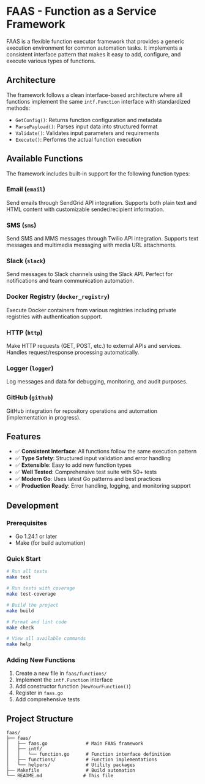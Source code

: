 # FAAS - Function as a Service Framework

FAAS is a flexible function executor framework that provides a generic execution environment for common automation tasks. It implements a consistent interface pattern that makes it easy to add, configure, and execute various types of functions.

## Architecture

The framework follows a clean interface-based architecture where all functions implement the same `intf.Function` interface with standardized methods:

- `GetConfig()`: Returns function configuration and metadata
- `ParsePayload()`: Parses input data into structured format
- `Validate()`: Validates input parameters and requirements
- `Execute()`: Performs the actual function execution

## Available Functions

The framework includes built-in support for the following function types:

### **Email** (`email`)

Send emails through SendGrid API integration. Supports both plain text and HTML content with customizable sender/recipient information.

### **SMS** (`sms`)

Send SMS and MMS messages through Twilio API integration. Supports text messages and multimedia messaging with media URL attachments.

### **Slack** (`slack`)

Send messages to Slack channels using the Slack API. Perfect for notifications and team communication automation.

### **Docker Registry** (`docker_registry`)

Execute Docker containers from various registries including private registries with authentication support.

### **HTTP** (`http`)

Make HTTP requests (GET, POST, etc.) to external APIs and services. Handles request/response processing automatically.

### **Logger** (`logger`)

Log messages and data for debugging, monitoring, and audit purposes.

### **GitHub** (`github`)

GitHub integration for repository operations and automation (implementation in progress).

## Features

- ✅ **Consistent Interface**: All functions follow the same execution pattern
- ✅ **Type Safety**: Structured input validation and error handling
- ✅ **Extensible**: Easy to add new function types
- ✅ **Well Tested**: Comprehensive test suite with 50+ tests
- ✅ **Modern Go**: Uses latest Go patterns and best practices
- ✅ **Production Ready**: Error handling, logging, and monitoring support

## Development

### Prerequisites

- Go 1.24.1 or later
- Make (for build automation)

### Quick Start

```bash
# Run all tests
make test

# Run tests with coverage
make test-coverage

# Build the project
make build

# Format and lint code
make check

# View all available commands
make help
```

### Adding New Functions

1. Create a new file in `faas/functions/`
2. Implement the `intf.Function` interface
3. Add constructor function (`NewYourFunction()`)
4. Register in `faas.go`
5. Add comprehensive tests

## Project Structure

```
faas/
├── faas/
│   ├── faas.go              # Main FAAS framework
│   ├── intf/
│   │   └── function.go      # Function interface definition
│   ├── functions/           # Function implementations
│   └── helpers/             # Utility packages
├── Makefile                 # Build automation
└── README.md               # This file
```
